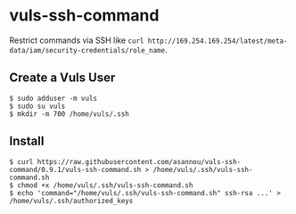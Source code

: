 # vuls-ssh-command

Restrict commands via SSH like `curl http://169.254.169.254/latest/meta-data/iam/security-credentials/role_name`.

## Create a Vuls User

```
$ sudo adduser -m vuls
$ sudo su vuls
$ mkdir -m 700 /home/vuls/.ssh
```

## Install

```
$ curl https://raw.githubusercontent.com/asannou/vuls-ssh-command/0.9.1/vuls-ssh-command.sh > /home/vuls/.ssh/vuls-ssh-command.sh
$ chmod +x /home/vuls/.ssh/vuls-ssh-command.sh
$ echo 'command="/home/vuls/.ssh/vuls-ssh-command.sh" ssh-rsa ...' > /home/vuls/.ssh/authorized_keys
```
